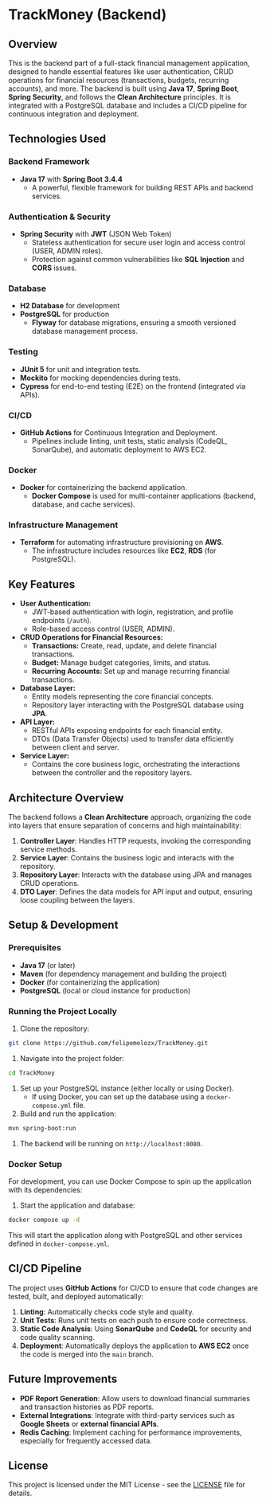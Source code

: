 # TrackMoney (Backend)

## Overview

This is the backend part of a full-stack financial management application, designed to handle essential features like user authentication, CRUD operations for financial resources (transactions, budgets, recurring accounts), and more. The backend is built using **Java 17**, **Spring Boot**, **Spring Security**, and follows the **Clean Architecture** principles. It is integrated with a PostgreSQL database and includes a CI/CD pipeline for continuous integration and deployment.

## Technologies Used

### Backend Framework

- **Java 17** with **Spring Boot 3.4.4**
    - A powerful, flexible framework for building REST APIs and backend services.

### Authentication & Security

- **Spring Security** with **JWT** (JSON Web Token)
    - Stateless authentication for secure user login and access control (USER, ADMIN roles).
    - Protection against common vulnerabilities like **SQL Injection** and **CORS** issues.

### Database

- **H2 Database** for development
- **PostgreSQL** for production
    - **Flyway** for database migrations, ensuring a smooth versioned database management process.

### Testing

- **JUnit 5** for unit and integration tests.
- **Mockito** for mocking dependencies during tests.
- **Cypress** for end-to-end testing (E2E) on the frontend (integrated via APIs).

### CI/CD

- **GitHub Actions** for Continuous Integration and Deployment.
    - Pipelines include linting, unit tests, static analysis (CodeQL, SonarQube), and automatic deployment to AWS EC2.

### Docker

- **Docker** for containerizing the backend application.
    - **Docker Compose** is used for multi-container applications (backend, database, and cache services).

### Infrastructure Management

- **Terraform** for automating infrastructure provisioning on **AWS**.
    - The infrastructure includes resources like **EC2**, **RDS** (for PostgreSQL).

## Key Features

- **User Authentication:**
    - JWT-based authentication with login, registration, and profile endpoints (`/auth`).
    - Role-based access control (USER, ADMIN).
- **CRUD Operations for Financial Resources:**
    - **Transactions:** Create, read, update, and delete financial transactions.
    - **Budget:** Manage budget categories, limits, and status.
    - **Recurring Accounts:** Set up and manage recurring financial transactions.
- **Database Layer:**
    - Entity models representing the core financial concepts.
    - Repository layer interacting with the PostgreSQL database using **JPA**.
- **API Layer:**
    - RESTful APIs exposing endpoints for each financial entity.
    - DTOs (Data Transfer Objects) used to transfer data efficiently between client and server.
- **Service Layer:**
    - Contains the core business logic, orchestrating the interactions between the controller and the repository layers.

## Architecture Overview

The backend follows a **Clean Architecture** approach, organizing the code into layers that ensure separation of concerns and high maintainability:

1. **Controller Layer**: Handles HTTP requests, invoking the corresponding service methods.
2. **Service Layer**: Contains the business logic and interacts with the repository.
3. **Repository Layer**: Interacts with the database using JPA and manages CRUD operations.
4. **DTO Layer**: Defines the data models for API input and output, ensuring loose coupling between the layers.

## Setup & Development

### Prerequisites

- **Java 17** (or later)
- **Maven** (for dependency management and building the project)
- **Docker** (for containerizing the application)
- **PostgreSQL** (local or cloud instance for production)

### Running the Project Locally

1. Clone the repository:

```bash
git clone https://github.com/felipemelozx/TrackMoney.git
```

1. Navigate into the project folder:

```bash
cd TrackMoney
```

1. Set up your PostgreSQL instance (either locally or using Docker).
    - If using Docker, you can set up the database using a `docker-compose.yml` file.
2. Build and run the application:

```bash
mvn spring-boot:run
```

1. The backend will be running on `http://localhost:8080`.

### Docker Setup

For development, you can use Docker Compose to spin up the application with its dependencies:

1. Start the application and database:

```bash
docker compose up -d
```

This will start the application along with PostgreSQL and other services defined in `docker-compose.yml`.

## CI/CD Pipeline

The project uses **GitHub Actions** for CI/CD to ensure that code changes are tested, built, and deployed automatically:

1. **Linting**: Automatically checks code style and quality.
2. **Unit Tests**: Runs unit tests on each push to ensure code correctness.
3. **Static Code Analysis**: Using **SonarQube** and **CodeQL** for security and code quality scanning.
4. **Deployment**: Automatically deploys the application to **AWS EC2** once the code is merged into the `main` branch.

## Future Improvements

- **PDF Report Generation**: Allow users to download financial summaries and transaction histories as PDF reports.
- **External Integrations**: Integrate with third-party services such as **Google Sheets** or **external financial APIs**.
- **Redis Caching**: Implement caching for performance improvements, especially for frequently accessed data.

## License

This project is licensed under the MIT License - see the [LICENSE](https://github.com/felipemelozx/TrackMoney/blob/main/LICENSE) file for details.
